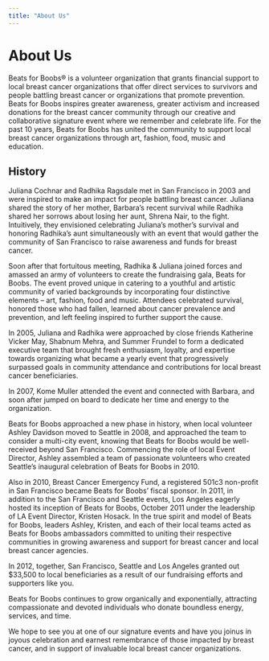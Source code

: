 ```yaml
---
title: "About Us"
---
```

# About Us

Beats for Boobs® is a volunteer organization that grants financial support to local breast cancer organizations that
offer direct services to survivors and people battling breast cancer or organizations that promote prevention. Beats for
Boobs inspires greater awareness, greater activism and increased donations for the breast cancer community through our
creative and collaborative signature event where we remember and celebrate life. For the past 10 years, Beats for Boobs
has united the community to support local breast cancer organizations through art, fashion, food, music and education.

## History

Juliana Cochnar and Radhika Ragsdale met in San Francisco in 2003 and were inspired to make an impact for people
battling breast cancer.  Juliana shared the story of her mother, Barbara’s recent survival while Radhika shared her
sorrows about losing her aunt, Shrena Nair, to the fight. Intuitively, they envisioned celebrating Juliana’s mother’s
survival and honoring Radhika’s aunt simultaneously with an event that would gather the community of San Francisco to
raise awareness and funds for breast cancer.

Soon after that fortuitous meeting, Radhika & Juliana joined forces and amassed an army of volunteers to create the
fundraising gala, Beats for Boobs. The event proved unique in catering to a youthful and artistic community of varied
backgrounds by incorporating four distinctive elements – art, fashion, food and music.  Attendees celebrated survival,
honored those who had fallen, learned about cancer prevalence and prevention, and left feeling inspired to further
support the cause.

In 2005, Juliana and Radhika were approached by close friends Katherine Vicker May, Shabnum Mehra, and Summer Frundel to
form a dedicated executive team that brought fresh enthusiasm, loyalty, and expertise towards organizing what became a
yearly event that progressively surpassed goals in community attendance and contributions for local breast cancer
beneficiaries.

In 2007, Kome Muller attended the event and connected with Barbara, and soon after jumped on board to dedicate her time
and energy to the organization.

Beats for Boobs approached a new phase in history, when local volunteer Ashley Davidson moved to Seattle in 2008, and
approached the team to consider a multi-city event, knowing that Beats for Boobs would be well-received beyond San
Francisco. Commencing the role of local Event Director, Ashley assembled a team of passionate volunteers who created
Seattle’s inaugural celebration of Beats for Boobs in 2010.

Also in 2010, Breast Cancer Emergency Fund, a registered 501c3 non-profit in San Francisco became Beats for Boobs’
fiscal sponsor.  In 2011, in addition to the San Francisco and Seattle events, Los Angeles eagerly hosted its inception
of Beats for Boobs, October 2011 under the leadership of LA Event Director, Kristen Hosack.  In the true spirit and
model of Beats for Boobs, leaders Ashley, Kristen, and each of their local teams acted as Beats for Boobs ambassadors
committed to uniting their respective communities in growing awareness and support for breast cancer and local breast
cancer agencies.

In 2012, together, San Francisco, Seattle and Los Angeles granted out $33,500 to local beneficiaries as a result of our
fundraising efforts and supporters like you.

Beats for Boobs continues to grow organically and exponentially, attracting compassionate and devoted individuals who
donate boundless energy, services, and time. 

We hope to see you at one of our signature events and have you joinus in
joyous celebration and earnest remembrance of those impacted by breast cancer, and in support of invaluable local breast
cancer organizations.
